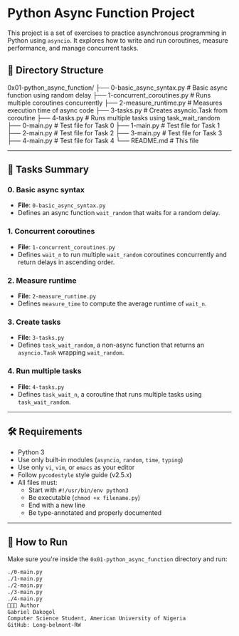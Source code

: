 # Python Async Function Project

This project is a set of exercises to practice asynchronous programming in Python using `asyncio`. It explores how to write and run coroutines, measure performance, and manage concurrent tasks.

## 📁 Directory Structure

0x01-python_async_function/
├── 0-basic_async_syntax.py # Basic async function using random delay
├── 1-concurrent_coroutines.py # Runs multiple coroutines concurrently
├── 2-measure_runtime.py # Measures execution time of async code
├── 3-tasks.py # Creates asyncio.Task from coroutine
├── 4-tasks.py # Runs multiple tasks using task_wait_random
├── 0-main.py # Test file for Task 0
├── 1-main.py # Test file for Task 1
├── 2-main.py # Test file for Task 2
├── 3-main.py # Test file for Task 3
├── 4-main.py # Test file for Task 4
└── README.md # This file

---

## 🧪 Tasks Summary

### 0. Basic async syntax
- **File**: `0-basic_async_syntax.py`
- Defines an async function `wait_random` that waits for a random delay.

### 1. Concurrent coroutines
- **File**: `1-concurrent_coroutines.py`
- Defines `wait_n` to run multiple `wait_random` coroutines concurrently and return delays in ascending order.

### 2. Measure runtime
- **File**: `2-measure_runtime.py`
- Defines `measure_time` to compute the average runtime of `wait_n`.

### 3. Create tasks
- **File**: `3-tasks.py`
- Defines `task_wait_random`, a non-async function that returns an `asyncio.Task` wrapping `wait_random`.

### 4. Run multiple tasks
- **File**: `4-tasks.py`
- Defines `task_wait_n`, a coroutine that runs multiple tasks using `task_wait_random`.

---

## 🛠️ Requirements

- Python 3
- Use only built-in modules (`asyncio`, `random`, `time`, `typing`)
- Use only `vi`, `vim`, or `emacs` as your editor
- Follow `pycodestyle` style guide (v2.5.x)
- All files must:
  - Start with `#!/usr/bin/env python3`
  - Be executable (`chmod +x filename.py`)
  - End with a new line
  - Be type-annotated and properly documented

---

## 🚀 How to Run

Make sure you're inside the `0x01-python_async_function` directory and run:

```bash
./0-main.py
./1-main.py
./2-main.py
./3-main.py
./4-main.py
👨🏽‍💻 Author
Gabriel Dakogol
Computer Science Student, American University of Nigeria
GitHub: Long-belmont-RW


